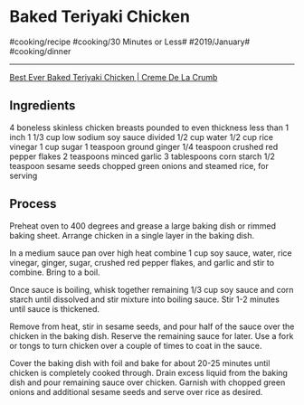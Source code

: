 # Baked Teriyaki Chicken
#cooking/recipe #cooking/30 Minutes or Less# #2019/January# #cooking/dinner
- - - -
[Best Ever Baked Teriyaki Chicken | Creme De La Crumb](https://www.lecremedelacrumb.com/best-ever-baked-teriyaki-chicken/)

## Ingredients
4 boneless skinless chicken breasts pounded to even thickness less than 1 inch
1 1/3 cup low sodium soy sauce divided
1/2 cup water
1/2 cup rice vinegar
1 cup sugar
1 teaspoon ground ginger
1/4 teaspoon crushed red pepper flakes
2 teaspoons minced garlic
3 tablespoons corn starch
1/2 teaspoon sesame seeds
chopped green onions and steamed rice, for serving

## Process
Preheat oven to 400 degrees and grease a large baking dish or rimmed baking sheet. Arrange chicken in a single layer in the baking dish. 

In a medium sauce pan over high heat combine 1 cup soy sauce, water, rice vinegar, ginger, sugar, crushed red pepper flakes, and garlic and stir to combine. Bring to a boil. 

Once sauce is boiling, whisk together remaining 1/3 cup soy sauce and corn starch until dissolved and stir mixture into boiling sauce. Stir 1-2 minutes until sauce is thickened. 

Remove from heat, stir in sesame seeds, and pour half of the sauce over the chicken in the baking dish. Reserve the remaining sauce for later. Use a fork or tongs to turn chicken over a couple of times to coat in the sauce.

 Cover the baking dish with foil and bake for about 20-25 minutes until chicken is completely cooked through. Drain excess liquid from the baking dish and pour remaining sauce over chicken. Garnish with chopped green onions and additional sesame seeds and serve over rice as desired. 